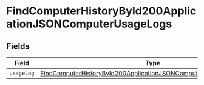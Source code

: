 # FindComputerHistoryById200ApplicationJSONComputerUsageLogs


## Fields

| Field                                                                                                                                                               | Type                                                                                                                                                                | Required                                                                                                                                                            | Description                                                                                                                                                         |
| ------------------------------------------------------------------------------------------------------------------------------------------------------------------- | ------------------------------------------------------------------------------------------------------------------------------------------------------------------- | ------------------------------------------------------------------------------------------------------------------------------------------------------------------- | ------------------------------------------------------------------------------------------------------------------------------------------------------------------- |
| `usageLog`                                                                                                                                                          | [FindComputerHistoryById200ApplicationJSONComputerUsageLogsUsageLog](../../models/operations/findcomputerhistorybyid200applicationjsoncomputerusagelogsusagelog.md) | :heavy_minus_sign:                                                                                                                                                  | N/A                                                                                                                                                                 |